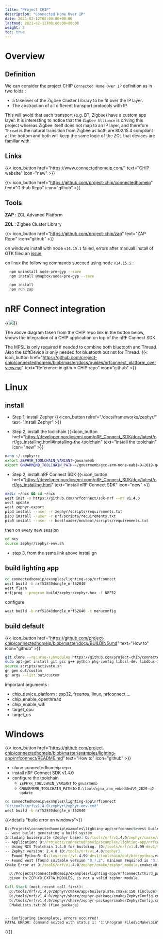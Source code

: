 ```yaml
---
title: "Project CHIP"
description: "Connected Home Over IP"
date: 2021-02-12T08:00:00+00:00
lastmod: 2021-02-12T08:00:00+00:00
weight: 2
toc: true
---
```

# Overview
## Definition

We can consider the project CHIP `Connected Home Over IP` definition as in two folds :
* a takeover of the Zigbee Cluster Library to be fit over the IP layer.
* The abstraction of all different transport protocols with IP

This will avoid that each transport (e.g. BT, Zigbee) have a custom app layer. It is interesting to notice that the `Zigbee Alliance` is driving this project whereas Zigbee itself does not map to an IP layer, and therefore `Thread` is the natural transition from Zigbee as both are 802.15.4 compliant at the bottom and both will keep the same logic of the ZCL that devices are familiar with.

## Links

{{< icon_button href="https://www.connectedhomeip.com/" text="CHIP website" icon="new" >}}

{{< icon_button href="https://github.com/project-chip/connectedhomeip" text="Github Repo" icon="github" >}}

## Tools

**ZAP** : ZCL Advaned Platform

**ZCL** : Zigbee Cluster Library

{{< icon_button href="https://github.com/project-chip/zap" text="ZAP Repo" icon="github" >}}

on windows install with node `v14.15.1` failed, errors after manuall install of GTK filed an [issue](https://github.com/project-chip/zap/issues/101)

on linux the following commands succeed using node `v14.15.5` :

```bash
  npm uninstall node-pre-gyp --save
  npm install @mapbox/node-pre-gyp --save

  npm install
  npm run zap
```

# nRF Connect integration
{{<image src="/images/thread_sensortag/chip_nrfconnect_overview_simplified.svg" >}}

The above diagram taken from the CHIP repo link in the button below, shows the integration of a CHIP application on top of the nRF Connect SDK.

The MPSL is only required if needed to combine both bluetooth and Thread. Also the softDevice is only needed for bluetooth but not for Thread.
{{< icon_button href="https://github.com/project-chip/connectedhomeip/blob/master/docs/guides/nrfconnect_platform_overview.md" text="Reference in github CHIP repo" icon="github" >}}


# Linux
## install
* Step 1, install Zephyr
{{<icon_button relref="/docs/frameworks/zephyr/" text="Install Zephyr"  >}}

* Step 2, install the toolchain
{{<icon_button href="https://developer.nordicsemi.com/nRF_Connect_SDK/doc/latest/nrf/gs_installing.html#installing-the-toolchain" text="install the toolchain" icon="new" >}}

```bash
nano ~/.zephyrrc
export ZEPHYR_TOOLCHAIN_VARIANT=gnuarmemb
export GNUARMEMB_TOOLCHAIN_PATH=~/gnuarmemb/gcc-arm-none-eabi-9-2019-q4-major/
```

* Step 2, install nRF Connect SDK
{{<icon_button href="https://developer.nordicsemi.com/nRF_Connect_SDK/doc/latest/nrf/gs_installing.html" text="install nRF Connect SDK" icon="new" >}}

```bash
mkdir ~/ncs && cd ~/ncs
west init -m https://github.com/nrfconnect/sdk-nrf --mr v1.4.0
west update
west zephyr-export
pip3 install --user -r zephyr/scripts/requirements.txt
pip3 install --user -r nrf/scripts/requirements.txt
pip3 install --user -r bootloader/mcuboot/scripts/requirements.txt
```
then on every new session
```bash
cd ncs
source zephyr/zephyr-env.sh
```
* step 3, from the same link above install gn

## build lighting app

```bash
cd connectedhomeip/examples/lighting-app/nrfconnect
west build -b nrf52840dongle_nrf52840
west flash
nrfjprog --program build/zephyr/zephyr.hex -f NRF52
```
configure
```bash
west build -b nrf52840dongle_nrf52840 -t menuconfig
```

## build default
{{< icon_button href="https://github.com/project-chip/connectedhomeip/blob/master/docs/BUILDING.md" text="How to" icon="github" >}}

```bash
git clone --recurse-submodules https://github.com/project-chip/connectedhomeip.git
sudo apt-get install git gcc g++ python pkg-config libssl-dev libdbus-1-dev libglib2.0-dev libavahi-client-dev ninja-build python3-venv python3-dev unzip
source scripts/activate.sh
gn gen out/custom
gn args --list out/custom
```
important arguments :
* chip_device_platform : esp32, freertos, linux, nrfconnect,...
* chip_enable_openthread
* chip_enable_wifi
* target_cpu
* target_os

# Windows

{{< icon_button href="https://github.com/project-chip/connectedhomeip/blob/master/examples/lighting-app/nrfconnect/README.md" text="How to" icon="github" >}}

* clone connectedhomeip repo
* install nRF Connect SDK v1.4.0
* configure the toolchain
  * `ZEPHYR_TOOLCHAIN_VARIANT` to `gnuarmemb`
  * `GNUARMEMB_TOOLCHAIN_PATH` to `D:\tools\gnu_arm_embedded\9_2020-q2-update`

```cmd
cd connectedhomeip\examples\lighting-app\nrfconnect
"D:\tools\nrf\v1.4.0\zephyr\zephyr-env.cmd"
west build -b nrf52840dongle_nrf52840

```
{{<details "build error on windows">}}
```cmd
D:\Projects\connectedhomeip\examples\lighting-app\nrfconnect>west build -b nrf52840dongle_nrf52840
-- west build: generating a build system
Including boilerplate (Zephyr base): D:/tools/nrf/v1.4.0/zephyr/cmake/app/boilerplate.cmake
-- Application: D:/Projects/connectedhomeip/examples/lighting-app/nrfconnect
-- Using NCS Toolchain 1.4.0 for building. (D:/tools/nrf/v1.4.99-dev1/toolchain/cmake)
-- Zephyr version: 2.4.0 (D:/tools/nrf/v1.4.0/zephyr)
-- Found Python3: D:/tools/nrf/v1.4.99-dev1/toolchain/opt/bin/python.exe (found suitable exact version "3.8.2") found components: Interpreter
-- Found west (found suitable version "0.7.2", minimum required is "0.7.1")
CMake Error at D:/tools/nrf/v1.4.0/zephyr/cmake/zephyr_module.cmake:48 (message):

  D:/Projects/connectedhomeip/examples/lighting-app/nrfconnect/third_party/connectedhomeip/config/nrfconnect/chip-module,
  given in ZEPHYR_EXTRA_MODULES, is not a valid zephyr module

Call Stack (most recent call first):
  D:/tools/nrf/v1.4.0/zephyr/cmake/app/boilerplate.cmake:150 (include)
  D:/tools/nrf/v1.4.0/zephyr/share/zephyr-package/cmake/ZephyrConfig.cmake:24 (include)
  D:/tools/nrf/v1.4.0/zephyr/share/zephyr-package/cmake/ZephyrConfig.cmake:35 (include_boilerplate)
  CMakeLists.txt:26 (find_package)


-- Configuring incomplete, errors occurred!
FATAL ERROR: command exited with status 1: 'C:\Program Files\CMake\bin\cmake.EXE' '-DWEST_PYTHON=c:\users\user\appdata\local\programs\python\python39\python.exe' '-BD:\Projects\connectedhomeip\examples\lighting-app\nrfconnect\build' '-SD:\Projects\connectedhomeip\examples\lighting-app\nrfconnect' -GNinja -DBOARD=nrf52840dongle_nrf52840
```
{{</details>}}